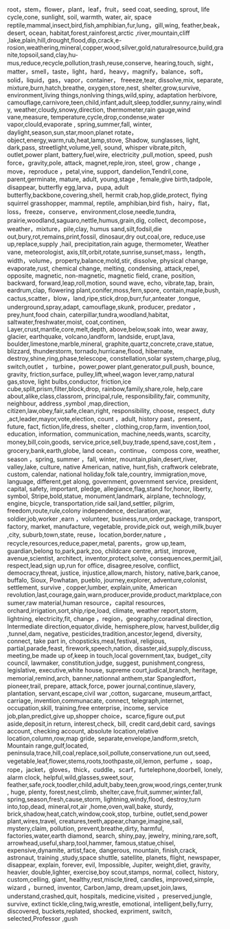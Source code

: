 root，stem，flower，plant，leaf，fruit，seed coat, seeding, sprout, life cycle,cone, sunlight, soil, warmth, water, air, space reptile,mammal,insect,bird,fish,amphibian,fur,lung，gill,wing, feather,beak，desert, ocean, habitat,forest,rainforest,arctic ,river,mountain,cliff ,lake,plain,hill,drought,flood,dip,crack,e-rosion,weathering,mineral,copper,wood,silver,gold,naturalresource,build,granite,topsoil,sand,clay,hu-mus,reduce,recycle,pollution,trash,reuse,conserve, hearing,touch, sight，matter，smell，taste，light，hard，heavy，magnify，balance，soft，solid，liquid，gas，vapor，container， freeeze,tear, dissolve,mix, separate, mixture,burn,hatch,breathe, oxygen,store,nest, shelter,grow,survive, environment,living things,nonlving things,wild,spiny, adaptation herbivore, camouflage,carnivore,teen,child,infant,adult,sleep,toddler,sunny,rainy,windly, weather,cloudy,snowy,direction, thermometer,rain gauge,wind vane,measure, temperature,cycle,drop,condense,water vapor,clould,evaporate , spring,summer,fall, winter, daylight,season,sun,star,moon,planet rotate，object,energy,warm,rub,heat,lamp,stove, Shadow, sunglasses, light, dark,pass, streetlight,volume,yell, sound, whisper vibrate,pitch, outlet,power plant, battery,fuel,wire, electricity ,pull,motion, speed, push force，gravity,pole, attack, magnet,reple,iron, steel, grow , change ，move，reproduce ，petal,vine, support, dandelion,Tendril,cone, parent,germinate, mature, adult, young,stage , female,give birth,tadpole, disappear, butterfly egg,larva，pupa, adult butterfly,backbone,covering,shell, hermit crab,hop,glide,protect, flying squirrel grasshopper, mammal, reptile, amphibian,bird fish，hairy，flat，loss，freeze，conserve，environment,close,needle,tundra, prairie,woodland,saguaro,nettle,humus,grain,dig, collect, decompose，weather，mixture，pile,clay, humus sand,silt,fodsil,die out,bury,rot,remains,print,fossil, dinosaur,dry out,coal,ore, reduce,use up,replace,supply ,hail, precipitation,rain aguge, thermometer,
Weather vane, meteorologist, axis,tilt,orbit,rotate,sunrise,sunset,mass，length，width，volume，property,balance,mold,stir, dissolve, physical change, evaporate,rust, chemical change, melting, condensing, attack,repel, opposite, magnetic, non-magnetic, magnetic field, crane, position, backward, forward,leap,roll,motion, sound wave, echo, vibrate,tap, brain, eardrum,clap, flowering plant,conifer,moss,fern,spore, contain,maple,bush, cactus,scatter，blow，land,ripe,stick,drop,burr,fur,anteater 
,tongue, underground,spray,adapt, camouflage,skunk, producer, predator ，prey,hunt,food chain, caterpillar,tundra,woodland,habitat, saltwater,freshwater,moist, coat,continen,
Layer,crust,mantle,core,melt,depth,
above,below,soak into, wear away,
glacier, earthquake, volcano,landform, landside, erupt,lava, boulder,limestone,marble,mineral,
graphite,quartz,concrete,crave,statue, blizzard, thunderstorm, tornado,hurricane,flood, hibernate, destroy,shine,ring,phase,telescope, constellation,solar system,charge,plug, switch,outlet ，
turbine，power,power plant,generator,pull,push, bounce, gravity, friction,surface, pulley,lift,wheel,wagon lever,ramp,natural gas,stove, light  bulbs,conductor, friction,ice cube,split,prism,filter,block,drop, rainbow,family,share,role, help,care about,alike,class,classrom, principal,rule, responsibility,fair, community, neighbour, address ,symbol ,map,direction, citizen,law,obey,fair,safe,clean,right, responsibility, choose, respect, duty ,act,leader,mayor,vote,election, count ，adult, history past，present，future, fact, fiction,life,dress, shelter , clothing,crop,farm, invention,tool, education, information, communication, machine,needs,wants, scarcity, money,bill,coin,goods, service,price,sell,buy,trade,spend,save,cost,item ，grocery,bank,earth,globe, land ocean，continue， composs core, weather, season ，spring, summer ，fall, winter, mountain,plain,desert,river, valley,lake, culture, native American, native, hunt,fish, craftwork celebrate, custom, calendar, national holiday,folk tale,country, immigration,move, language, different,get along, government, government service, president, capital, safety, important, pledge, allegiance,flag,stand for,honor, liberty, symbol, Stripe,bold,statue, monument,landmark, airplane, technology, engine, bicycle, transportation,ride sail,land,settler, pilgrim, freedom,route,rule,colony independence, declaration,war, soldier,job,worker ,earn ，volunteer, business,run,order,package, transport, factory, market, manufacture, vegetable, provide,pick out, weigh,milk,buyer ,city, suburb,town,state, reuse，location,border,nature ，recycle,resources,reduce,paper,metal,
parents，grow up,team, guardian,belong to,park,park,zoo, childcare centre, artist, improve, avenue,scientist, architect, inventor,protect,solve, consequences,permit,jail, respect,lead,sign up,run for office, disagree,resolve, conflict, democracy,threat, justice, injustice,allow,march, history, native,bark,canoe, buffalo, Sioux, Powhatan, pueblo, journey,explorer, adventure,colonist, settlement, survive , copper,lumber, explain,unite, American revolution,last,courage,gain,warn,producer,provide,product,marktplace,consumer,raw material,human resource，capital resources, orchard,irrigation,sort,ship,ripe,load, climate, weather report,storm, lightning, electricity,fit, change ，region，geography,coradinal direction,
Intermediate direction,equator,divide, hemisphere,plow, harvest,bullder,dig
,tunnel,dam, negative, pesticides,tradition,ancestor,legend, diversity, connect, take part in, chopsticks,meal,festival, religious, partial,parade,feast, firework,speech,nation, disaster,aid,supply,discuss, meeting,be made up of,keep in touch,local government,tax, budget,,city council, lawmaker, constitution,judge, suggest, punishment,congress, legislative, executive,white house, supreme court,judical,branch, heritage, memorial,remind,arch, banner,nationnal anthem,star Spangledfort，pioneer,trail, prepare, attack,force, power journal,continue,slavery, plantation, servant,escape,civil war
,cotton, sugarcane, museum,artfact, carriage, invention,communacate, connect, telegraph,internet, occupation,skill, training,free enterprise, income, service job,plan,predict,give up,shopper choice，scarce,figure out,put aside,deposit,in return, interest,check,
bill, credit card,debit card, savings account, checking account, absolute location,relative location,column,row,map gride, separate,envelope,landform,sretch,
Mountain range,gulf,located, peninsula,trace,hill,coal,replace,soil,pollute,conservatione,run out,seed, vegetable,leaf,flower,stems,roots,toothpaste,oil,lemon, perfume ，soap，rope，jacket，gloves，thick，cuddle，scarf，furtelephone,doorbell, lonely, alarm clock, helpful,wild,glasses,sweet,sour, feather,safe,rock,toodler,child,adult,baby,teen,grow,wood,rings,center,trunk,
huge, plenty, forest,nest,climb, shelter,cave,fruit,summer,winter,fall,
spring,season,fresh,cause,storm, lightning,windy,flood, destroy,turn into,top,dead, mineral,rot,air ,home,oven,wall,bake,
sturdy, brick,shadow,heat,catch,window,cook,stop, turbine, outlet,send,power plant,wires,travel, creatures,teeth,appear,change,imagine,sail, mystery,claim, pollution, prevent,breathe,dirty, harmful, factories,water,earth diamond, search, shiny,pay, jewelry, mining,rare,soft, arrowhead,useful,sharp,tool,hammer, famous,statue,chisel, expensive,dynamite, artist,face, dangerous, mountain, finish,crack, astronaut, training ,study,space shuttle, satellite, planets, flight, newspaper, disappear, explain, forever, evil, Impossible, Jupiter, weight,diet, gravity, heavier, double,lighter, exercise,boy scout,stamps, normal, collect, history, custom,celling, giant, healthy,rest,miscle,tired, candles, improved,simple, wizard ，burned, inventor, Carbon,lamp, dream,upset,join,laws, understand,crashed,quit, hospitals, medicine,visited ，preserved,jungle, survive, extinct tickle,cling,twig,wrestle, emotional, intelligent,belly,furry, discovered, buckets,replated, shocked, expriment, switch, selected,Professor ,gush















